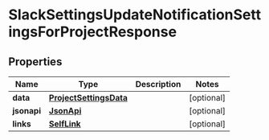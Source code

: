 

# SlackSettingsUpdateNotificationSettingsForProjectResponse


## Properties

| Name | Type | Description | Notes |
|------------ | ------------- | ------------- | -------------|
|**data** | [**ProjectSettingsData**](ProjectSettingsData.md) |  |  [optional] |
|**jsonapi** | [**JsonApi**](JsonApi.md) |  |  [optional] |
|**links** | [**SelfLink**](SelfLink.md) |  |  [optional] |



